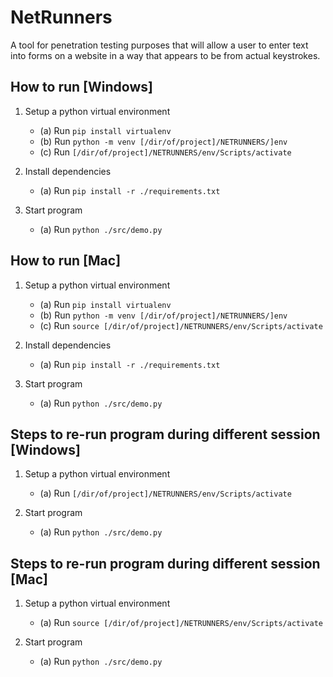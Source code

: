 ﻿# NetRunners

A tool for penetration testing purposes that will allow a user to enter text into forms on a website in a way that appears to be from actual keystrokes.

## How to run [Windows]

1. Setup a python virtual environment
   - (a) Run `pip install virtualenv`
   - (b) Run `python -m venv [/dir/of/project]/NETRUNNERS/]env`
   - (c) Run `[/dir/of/project]/NETRUNNERS/env/Scripts/activate`

2. Install dependencies
   - (a) Run `pip install -r ./requirements.txt`

3. Start program
   - (a) Run `python ./src/demo.py`


## How to run [Mac]
1. Setup a python virtual environment
   - (a) Run `pip install virtualenv`
   - (b) Run `python -m venv [/dir/of/project]/NETRUNNERS/]env`
   - (c) Run `source [/dir/of/project]/NETRUNNERS/env/Scripts/activate`

2. Install dependencies
   - (a) Run `pip install -r ./requirements.txt`

3. Start program
   - (a) Run `python ./src/demo.py`


## Steps to re-run program during different session [Windows] ## 
1. Setup a python virtual environment
   - (a) Run `[/dir/of/project]/NETRUNNERS/env/Scripts/activate`

2. Start program
   - (a) Run `python ./src/demo.py`


## Steps to re-run program during different session [Mac] ## 
1. Setup a python virtual environment
   - (a) Run `source [/dir/of/project]/NETRUNNERS/env/Scripts/activate`

2. Start program
   - (a) Run `python ./src/demo.py`